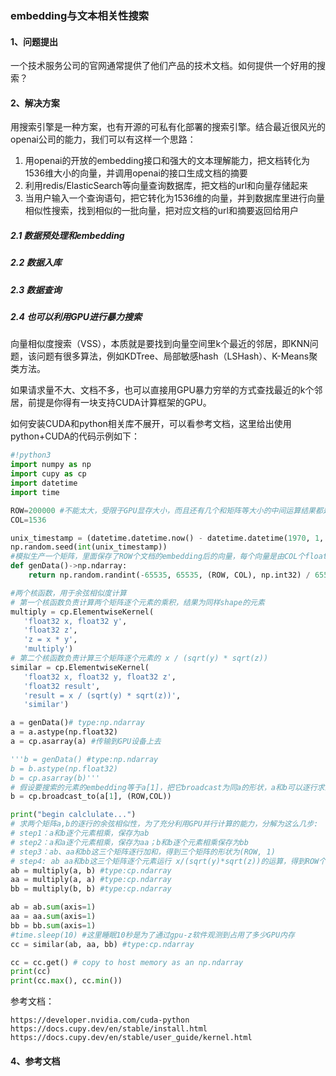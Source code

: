 ### embedding与文本相关性搜索

#### 1、问题提出

一个技术服务公司的官网通常提供了他们产品的技术文档。如何提供一个好用的搜索？

#### 2、解决方案

用搜索引擎是一种方案，也有开源的可私有化部署的搜索引擎。结合最近很风光的openai公司的能力，我们可以有这样一个思路：

1. 用openai的开放的embedding接口和强大的文本理解能力，把文档转化为1536维大小的向量，并调用openai的接口生成文档的摘要
2. 利用redis/ElasticSearch等向量查询数据库，把文档的url和向量存储起来
3. 当用户输入一个查询语句，把它转化为1536维的向量，并到数据库里进行向量相似性搜索，找到相似的一批向量，把对应文档的url和摘要返回给用户

##### 2.1 数据预处理和embedding

##### 2.2 数据入库

##### 2.3 数据查询

##### 2.4 也可以利用GPU进行暴力搜索

向量相似度搜索（VSS），本质就是要找到向量空间里k个最近的邻居，即KNN问题，该问题有很多算法，例如KDTree、局部敏感hash（LSHash）、K-Means聚类方法。

如果请求量不大、文档不多，也可以直接用GPU暴力穷举的方式查找最近的k个邻居，前提是你得有一块支持CUDA计算框架的GPU。

如何安装CUDA和python相关库不展开，可以看参考文档，这里给出使用python+CUDA的代码示例如下：

```python
#!python3
import numpy as np
import cupy as cp
import datetime
import time

ROW=200000 #不能太大，受限于GPU显存大小，而且还有几个和矩阵等大小的中间运算结果都是要占用显存的
COL=1536

unix_timestamp = (datetime.datetime.now() - datetime.datetime(1970, 1, 1)).total_seconds()
np.random.seed(int(unix_timestamp))
#模拟生产一个矩阵，里面保存了ROW个文档的embedding后的向量，每个向量是由COL个float32型元素组成
def genData()->np.ndarray:
    return np.random.randint(-65535, 65535, (ROW, COL), np.int32) / 65537

#两个核函数，用于余弦相似度计算
# 第一个核函数负责计算两个矩阵逐个元素的乘积，结果为同样shape的元素
multiply = cp.ElementwiseKernel(
   'float32 x, float32 y',
   'float32 z',
   'z = x * y',
   'multiply')
# 第二个核函数负责计算三个矩阵逐个元素的 x / (sqrt(y) * sqrt(z))
similar = cp.ElementwiseKernel(
   'float32 x, float32 y, float32 z',
   'float32 result',
   'result = x / (sqrt(y) * sqrt(z))',
   'similar')

a = genData()# type:np.ndarray
a = a.astype(np.float32)
a = cp.asarray(a) #传输到GPU设备上去

'''b = genData() #type:np.ndarray
b = b.astype(np.float32)
b = cp.asarray(b)'''
# 假设要搜索的元素的embedding等于a[1]，把它broadcast为同a的形状，a和b可以逐行求余弦相似性
b = cp.broadcast_to(a[1], (ROW,COL))

print("begin calclulate...")
# 求两个矩阵a,b的逐行的余弦相似性，为了充分利用GPU并行计算的能力，分解为这么几步:
# step1：a和b逐个元素相乘，保存为ab
# step2：a和a逐个元素相乘，保存为aa；b和b逐个元素相乘保存为bb
# step3：ab、aa和bb这三个矩阵逐行加和，得到三个矩阵的形状为(ROW, 1)
# step4: ab aa和bb这三个矩阵逐个元素运行 x/(sqrt(y)*sqrt(z))的运算，得到ROW个相似度，其中最小的K个就对应搜索结果
ab = multiply(a, b) #type:cp.ndarray
aa = multiply(a, a) #type:cp.ndarray
bb = multiply(b, b) #type:cp.ndarray

ab = ab.sum(axis=1)
aa = aa.sum(axis=1)
bb = bb.sum(axis=1)
#time.sleep(10) #这里睡眠10秒是为了通过gpu-z软件观测到占用了多少GPU内存
cc = similar(ab, aa, bb) #type:cp.ndarray

cc = cc.get() # copy to host memory as an np.ndarray
print(cc)
print(cc.max(), cc.min())
```

参考文档：

```
https://developer.nvidia.com/cuda-python
https://docs.cupy.dev/en/stable/install.html
https://docs.cupy.dev/en/stable/user_guide/kernel.html
```



#### 4、参考文档